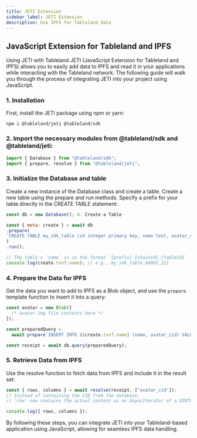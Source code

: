 ```yaml
---
title: JETI Extension
sidebar_label: JETI Extension
description: Use IPFS for Tableland data
---
```


## JavaScript Extension for Tableland and IPFS

Using JETI with Tableland
JETI (JavaScript Extension for Tableland and IPFS) allows you to easily add data to IPFS and read it in your applications while interacting with the Tableland network. The following guide will walk you through the process of integrating JETI into your project using JavaScript.

### 1. Installation

First, install the JETI package using npm or yarn:

```
npm i @tableland/jeti @tableland/sdk
```

### 2. Import the necessary modules from @tableland/sdk and @tableland/jeti:

```javascript
import { Database } from "@tableland/sdk";
import { prepare, resolve } from "@tableland/jeti";
```

### 3. Initialize the Database and table

Create a new instance of the Database class and create a table. Create a new table using the prepare and run methods. Specify a prefix for your table directly in the CREATE TABLE statement:

```javascript
const db = new Database(); 4. Create a Table

const { meta: create } = await db
.prepare(
`CREATE TABLE my_sdk_table (id integer primary key, name text, avatar_cid text);`
)
.run();

// The table's `name` is in the format `{prefix}_{chainId}_{tableId}`
console.log(create.txn?.name); // e.g., my_sdk_table_80001_311
```

### 4. Prepare the Data for IPFS

Get the data you want to add to IPFS as a Blob object, and use the `prepare` template function to insert it into a query:

```javascript
const avatar = new Blob([
  /* avatar img file contents here */
]);

const preparedQuery =
  await prepare`INSERT INTO ${create.txn?.name} (name, avatar_cid) VALUES ('Murray', ${avatar});`;

const receipt = await db.query(preparedQuery);
```

### 5. Retrieve Data from IPFS

Use the resolve function to fetch data from IPFS and include it in the result set:

```javascript
const { rows, columns } = await resolve(receipt, ["avatar_cid"]);
// Instead of containing the CID from the database,
// 'row' now contains the actual content as an AsyncIterator of a UINT8Array

console.log({ rows, columns });
```

By following these steps, you can integrate JETI into your Tableland-based application using JavaScript, allowing for seamless IPFS data handling.
